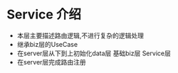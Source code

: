 # Service 介绍

* 本层主要描述路由逻辑,不进行复杂的逻辑处理
* 继承biz层的UseCase
* 在server层从下到上初始化data层 基础biz层 Service层
* 在server层完成路由注册